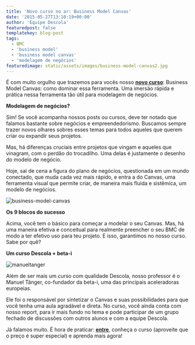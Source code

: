 ```yaml
---
title: 'Novo curso no ar: Business Model Canvas'
date: '2015-05-27T13:10:19+00:00'
author: 'Equipe Descola'
featuredpost: false
templatekey: blog-post
tags:
  - BMC
  - 'business model'
  - 'business model canvas'
  - 'modelagem de negócios'
featuredimage: static/assets/images/business-model-canvas2.jpg
---
```


É com muito orgulho que trazemos para vocês nosso [**novo curso**](http://http://descola.org/curso/14/business-model-canvas): Business Model Canvas: como dominar essa ferramenta. Uma imersão rápida e prática nessa ferramenta tão útil para modelagem de negócios.

**Modelagem de negócios?**

Sim! Se você acompanha nossos posts ou cursos, deve ter notado que falamos bastante sobre negócios e empreendedorismo. Buscamos sempre trazer novos olhares sobres esses temas para todos aqueles que querem criar ou expandir seus projetos.

Mas, há diferenças cruciais entre projetos que vingam e aqueles que vinagram, com o perdão do trocadilho. Uma delas é justamente o desenho do modelo de negócio.

Hoje, sai de cena a figura do plano de negócios, questionada em um mundo conectado, que muda cada vez mais rápido, e entra a do Canvas, uma ferramenta visual que permite criar, de maneira mais fluida e sistêmica, um modelo de negócios.

![business-model-canvas](https://descola.org/drops/wp-content/uploads/2015/05/business-model-canvas.png)

**Os 9 blocos do sucesso**

Acima, você tem o básico para começar a modelar o seu Canvas. Mas, há uma maneira efetiva e conceitual para realmente preencher o seu BMC de modo a ter efetivo uso para teu projeto. E isso, garantimos no nosso curso. Sabe por quê?

**Um curso Descola + beta-i**

![manueltanger](https://descola.org/drops/wp-content/uploads/2015/05/manueltanger-1024x652.png)

Além de ser mais um curso com qualidade Descola, nosso professor é o Manuel Tânger, co-fundador da beta-i, uma das principais aceleradoras europeias.

Ele foi o responsável por sintetizar o Canvas e suas possibilidades para que você tenha uma aula agradável e direta. No curso, você ainda conta com nosso report, para ir mais fundo no tema e pode participar de um grupo fechado de discussões com outros alunos e com a equipe Descola.

Já falamos muito. É hora de praticar: [**entre**](http://http://descola.org/curso/14/business-model-canvas), conheça o curso (aproveite que o preço é super especial) e aprenda mais agora!
